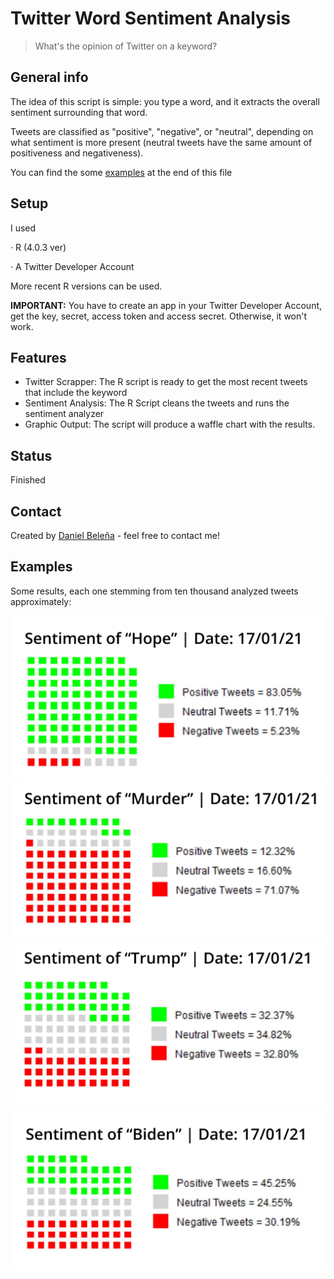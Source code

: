 # Twitter Word Sentiment Analysis
> What's the opinion of Twitter on a keyword?

## General info

The idea of this script is simple: you type a word, and it extracts the overall sentiment surrounding that word.

Tweets are classified as "positive", "negative", or "neutral", depending on what sentiment is more present (neutral tweets have the same amount of positiveness and negativeness).

You can find the some [examples](#Examples) at the end of this file

## Setup
I used

· R (4.0.3 ver)

· A Twitter Developer Account

More recent R versions can be used.

**IMPORTANT:** You have to create an app in your Twitter Developer Account, get the key, secret, access token and access secret. Otherwise, it won't work.

## Features

* Twitter Scrapper: The R script is ready to get the most recent tweets that include the keyword
* Sentiment Analysis: The R Script cleans the tweets and runs the sentiment analyzer
* Graphic Output: The script will produce a waffle chart with the results.

## Status
Finished

## Contact
Created by [Daniel Beleña](https://www.linkedin.com/in/daniel-bele%C3%B1a-gonz%C3%A1lez-949917146/?locale=en_US) - feel free to contact me!

## Examples
Some results, each one stemming from ten thousand analyzed tweets approximately:

![Example1](https://github.com/DanBelgo/twitter-word-sentiment/blob/main/2-Graphic%20Outputs/Example%201%20-%20Hope.png)
![Example2](https://github.com/DanBelgo/twitter-word-sentiment/blob/main/2-Graphic%20Outputs/Example%202%20-%20Murder.png)
![Example3](https://github.com/DanBelgo/twitter-word-sentiment/blob/main/2-Graphic%20Outputs/Example%203%20-%20Trump.png)
![Example4](https://github.com/DanBelgo/twitter-word-sentiment/blob/main/2-Graphic%20Outputs/Example%204%20-%20Biden.png)
